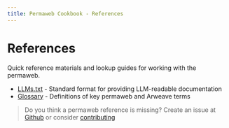 ```yaml
---
title: Permaweb Cookbook - References
---
```


# References

Quick reference materials and lookup guides for working with the permaweb.

- [LLMs.txt](llms-txt.md) - Standard format for providing LLM-readable documentation
- [Glossary](glossary.md) - Definitions of key permaweb and Arweave terms

> Do you think a permaweb reference is missing? Create an issue at [Github](https://github.com/twilson63/permaweb-cookbook/issues) or consider [contributing](../getting-started/contributing.md)